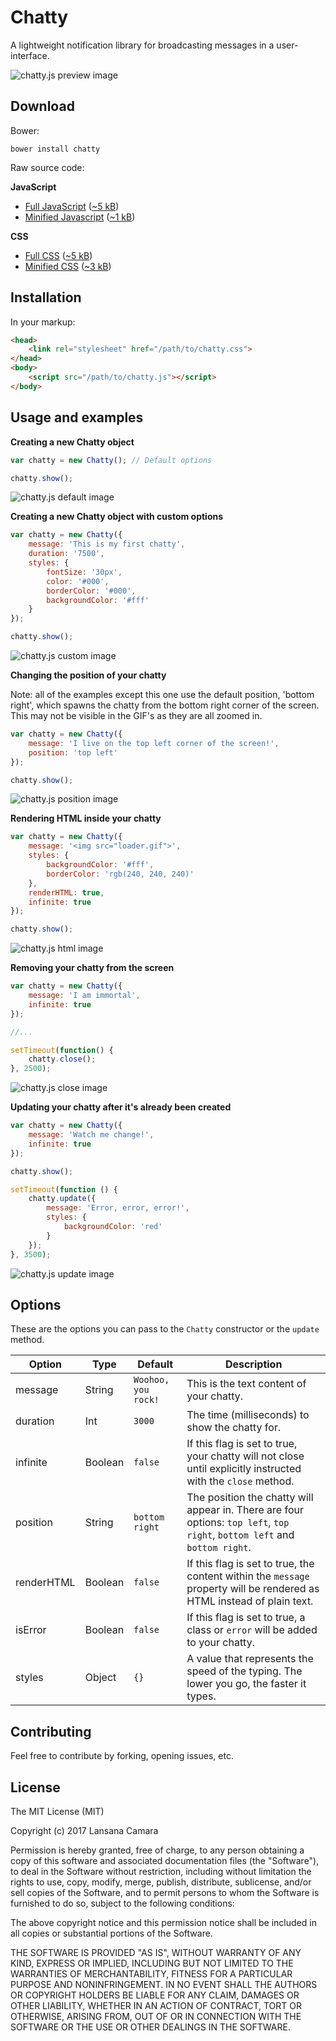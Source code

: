 # Chatty

A lightweight notification library for broadcasting messages in a user-interface.

![chatty.js preview image](https://raw.githubusercontent.com/lansana/chatty/master/dist/img/chatty-preview.gif)

## Download

Bower:

`bower install chatty`

Raw source code:

**JavaScript**

- [Full JavaScript](https://raw.githubusercontent.com/lansana/chatty/master/dist/js/chatty.js) ([~5 kB](https://raw.githubusercontent.com/lansana/chatty/master/dist/js/chatty.js))
- [Minified Javascript](https://raw.githubusercontent.com/lansana/chatty/master/dist/js/chatty.min.js) ([~1 kB](https://raw.githubusercontent.com/lansana/chatty/master/dist/js/chatty.min.js))

**CSS**

- [Full CSS](https://raw.githubusercontent.com/lansana/chatty/master/dist/css/chatty.css) ([~5 kB](https://raw.githubusercontent.com/lansana/chatty/master/dist/css/chatty.css))
- [Minified CSS](https://raw.githubusercontent.com/lansana/chatty/master/dist/css/chatty.min.css) ([~3 kB](https://raw.githubusercontent.com/lansana/chatty/master/dist/css/chatty.min.css))

## Installation

In your markup:

```html
<head>
    <link rel="stylesheet" href="/path/to/chatty.css">
</head>
<body>
    <script src="/path/to/chatty.js"></script>
</body>
```

## Usage and examples

**Creating a new Chatty object**

```js
var chatty = new Chatty(); // Default options

chatty.show();
```

![chatty.js default image](https://raw.githubusercontent.com/lansana/chatty/master/dist/img/chatty-default.gif)

**Creating a new Chatty object with custom options**
```js
var chatty = new Chatty({
    message: 'This is my first chatty',
    duration: '7500',
    styles: {
        fontSize: '30px',
        color: '#000',
        borderColor: '#000',
        backgroundColor: '#fff'
    }
});

chatty.show();
```

![chatty.js custom image](https://raw.githubusercontent.com/lansana/chatty/master/dist/img/chatty-custom.gif)

**Changing the position of your chatty**

Note: all of the examples except this one use the default position, 'bottom right', which spawns
the chatty from the bottom right corner of the screen. This may not be visible in the GIF's as
they are all zoomed in.

```js
var chatty = new Chatty({
    message: 'I live on the top left corner of the screen!',
    position: 'top left'
});

chatty.show();
```

![chatty.js position image](https://raw.githubusercontent.com/lansana/chatty/master/dist/img/chatty-position.gif)

**Rendering HTML inside your chatty**

```js
var chatty = new Chatty({
    message: '<img src="loader.gif">',
    styles: {
        backgroundColor: '#fff',
        borderColor: 'rgb(240, 240, 240)'
    },
    renderHTML: true,
    infinite: true
});

chatty.show();
```

![chatty.js html image](https://raw.githubusercontent.com/lansana/chatty/master/dist/img/chatty-html.gif)

**Removing your chatty from the screen**

```js
var chatty = new Chatty({
    message: 'I am immortal',
    infinite: true
});

//...

setTimeout(function() {
    chatty.close();
}, 2500);
```

![chatty.js close image](https://raw.githubusercontent.com/lansana/chatty/master/dist/img/chatty-close.gif)

**Updating your chatty after it's already been created**

```js
var chatty = new Chatty({
    message: 'Watch me change!',
    infinite: true
});

chatty.show();

setTimeout(function () {
    chatty.update({
        message: 'Error, error, error!',
        styles: {
            backgroundColor: 'red'
        }
    });
}, 3500);
```

![chatty.js update image](https://raw.githubusercontent.com/lansana/chatty/master/dist/img/chatty-update.gif)

## Options

These are the options you can pass to the `Chatty` constructor or the `update` method.

Option | Type | Default | Description
-------|------|---------|------------
message | String | `Woohoo, you rock!` | This is the text content of your chatty.
duration | Int | `3000` | The time (milliseconds) to show the chatty for.
infinite | Boolean | `false` | If this flag is set to true, your chatty will not close until explicitly instructed with the `close` method.
position | String | `bottom right` | The position the chatty will appear in. There are four options: `top left`, `top right`, `bottom left` and `bottom right`.
renderHTML | Boolean | `false` | If this flag is set to true, the content within the `message` property will be rendered as HTML instead of plain text.
isError | Boolean | `false` | If this flag is set to true, a class or `error` will be added to your chatty.
styles | Object | `{}` | A value that represents the speed of the typing. The lower you go, the faster it types.

## Contributing

Feel free to contribute by forking, opening issues, etc.

## License

The MIT License (MIT)

Copyright (c) 2017 Lansana Camara

Permission is hereby granted, free of charge, to any person obtaining a copy of this software and associated documentation files (the "Software"), to deal in the Software without restriction, including without limitation the rights to use, copy, modify, merge, publish, distribute, sublicense, and/or sell copies of the Software, and to permit persons to whom the Software is furnished to do so, subject to the following conditions:

The above copyright notice and this permission notice shall be included in all copies or substantial portions of the Software.

THE SOFTWARE IS PROVIDED "AS IS", WITHOUT WARRANTY OF ANY KIND, EXPRESS OR IMPLIED, INCLUDING BUT NOT LIMITED TO THE WARRANTIES OF MERCHANTABILITY, FITNESS FOR A PARTICULAR PURPOSE AND NONINFRINGEMENT. IN NO EVENT SHALL THE AUTHORS OR COPYRIGHT HOLDERS BE LIABLE FOR ANY CLAIM, DAMAGES OR OTHER LIABILITY, WHETHER IN AN ACTION OF CONTRACT, TORT OR OTHERWISE, ARISING FROM, OUT OF OR IN CONNECTION WITH THE SOFTWARE OR THE USE OR OTHER DEALINGS IN THE SOFTWARE.